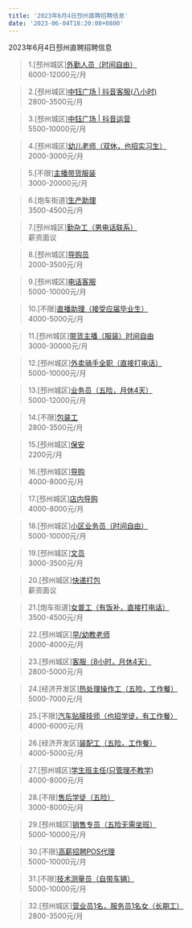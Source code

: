 ```yaml
---
title: '2023年6月4日邳州直聘招聘信息'
date: '2023-06-04T18:20:00+0800'
---
```

2023年6月4日邳州直聘招聘信息
<!--more-->
>1.[邳州城区][外勤人员（时间自由）](https://www.pizhouzhipin.com/job/26085)<br>
>6000-12000元/月

>2.[邳州城区][中钰广场 | 抖音客服(八小时)](https://www.pizhouzhipin.com/job/28183)<br>
>2800-3500元/月

>3.[邳州城区][中钰广场 | 抖音运营](https://www.pizhouzhipin.com/job/28184)<br>
>5500-10000元/月

>4.[邳州城区][幼儿老师（双休，也招实习生）](https://www.pizhouzhipin.com/job/27905)<br>
>2000-3000元/月

>5.[不限][主播带货服装](https://www.pizhouzhipin.com/job/29040)<br>
>3000-20000元/月

>6.[炮车街道][生产助理](https://www.pizhouzhipin.com/job/29017)<br>
>3500-4500元/月

>7.[邳州城区][勤杂工（男电话联系）](https://www.pizhouzhipin.com/job/20332)<br>
>薪资面议

>8.[邳州城区][导购员](https://www.pizhouzhipin.com/job/22581)<br>
>2000-3500元/月

>9.[邳州城区][电话客服](https://www.pizhouzhipin.com/job/29111)<br>
>5000-10000元/月

>10.[不限][直播助理（接受应届毕业生）](https://www.pizhouzhipin.com/job/29099)<br>
>4000-5000元/月

>11.[邳州城区][带货主播（服装）时间自由](https://www.pizhouzhipin.com/job/26634)<br>
>3000-30000元/月

>12.[邳州城区][外卖骑手全职（直接打电话）](https://www.pizhouzhipin.com/job/25304)<br>
>5000-10000元/月

>13.[邳州城区][业务员（五险，月休4天）](https://www.pizhouzhipin.com/job/1736)<br>
>5000-12000元/月

>14.[不限][包装工](https://www.pizhouzhipin.com/job/22371)<br>
>2800-3500元/月

>15.[邳州城区][保安](https://www.pizhouzhipin.com/job/26778)<br>
>2200元/月

>16.[邳州城区][导购](https://www.pizhouzhipin.com/job/28791)<br>
>4000-8000元/月

>17.[邳州城区][店内导购](https://www.pizhouzhipin.com/job/29097)<br>
>4000-8000元/月

>18.[邳州城区][小区业务员（时间自由）](https://www.pizhouzhipin.com/job/29096)<br>
>5000-10000元/月

>19.[邳州城区][文员](https://www.pizhouzhipin.com/job/28627)<br>
>3000-3500元/月

>20.[邳州城区][快递打包](https://www.pizhouzhipin.com/job/26638)<br>
>薪资面议

>21.[炮车街道][女普工（有饭补，直接打电话）](https://www.pizhouzhipin.com/job/27277)<br>
>3500-4500元/月

>22.[邳州城区][早/幼教老师](https://www.pizhouzhipin.com/job/28421)<br>
>2000-4000元/月

>23.[邳州城区][客服（8小时，月休4天）](https://www.pizhouzhipin.com/job/16706)<br>
>2800-5000元/月

>24.[经济开发区][热处理操作工（五险，工作餐）](https://www.pizhouzhipin.com/job/26684)<br>
>5000-7000元/月

>25.[不限][汽车贴膜技师（也招学徒，有工作餐）](https://www.pizhouzhipin.com/job/28038)<br>
>4000-6000元/月

>26.[经济开发区][装配工（五险，工作餐）](https://www.pizhouzhipin.com/job/27629)<br>
>4000-5000元/月

>27.[邳州城区][学生班主任(只管理不教学)](https://www.pizhouzhipin.com/job/28284)<br>
>4000-8000元/月

>28.[不限][售后学徒（五险）](https://www.pizhouzhipin.com/job/28031)<br>
>3000-8000元/月

>29.[邳州城区][销售专员（五险无需坐班）](https://www.pizhouzhipin.com/job/20658)<br>
>5000-10000元/月

>30.[不限][高薪招聘POS代理](https://www.pizhouzhipin.com/job/28169)<br>
>5000-10000元/月

>31.[不限][技术测量员（自带车辆）](https://www.pizhouzhipin.com/job/25001)<br>
>5000-10000元/月

>32.[邳州城区][营业员1名，服务员1名女（长期工）](https://www.pizhouzhipin.com/job/29118)<br>
>2800-3500元/月

